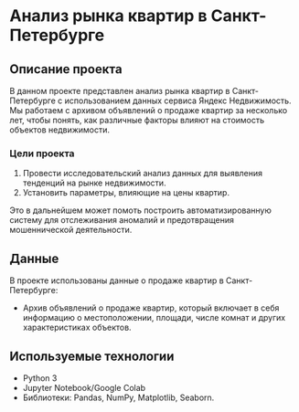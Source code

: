 # Анализ рынка квартир в Санкт-Петербурге

## Описание проекта

В данном проекте представлен анализ рынка квартир в Санкт-Петербурге с использованием данных сервиса Яндекс Недвижимость. Мы работаем с архивом объявлений о продаже квартир за несколько лет, чтобы понять, как различные факторы влияют на стоимость объектов недвижимости.

### Цели проекта

1. Провести исследовательский анализ данных для выявления тенденций на рынке недвижимости.
2. Установить параметры, влияющие на цены квартир.

Это в дальнейшем может помоть построить автоматизированную систему для отслеживания аномалий и предотвращения мошеннической деятельности.

## Данные

В проекте использованы данные о продаже квартир в Санкт-Петербурге:
- Архив объявлений о продаже квартир, который включает в себя информацию о местоположении, площади, числе комнат и других характеристиках объектов.

## Используемые технологии

- Python 3
- Jupyter Notebook/Google Colab
- Библиотеки: Pandas, NumPy, Matplotlib, Seaborn.
